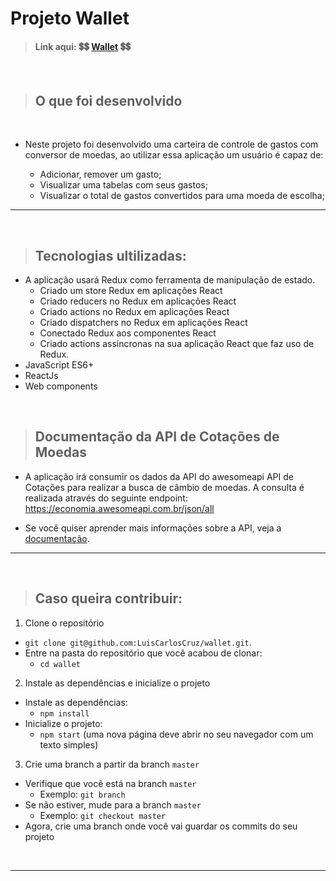 # Projeto Wallet
<!-- 
>   -->

> #### Link aqui:  💲💲 [Wallet](https://value-converter.netlify.app/) 💲💲

<br />

>## O que foi desenvolvido

<br />

- Neste projeto foi desenvolvido uma carteira de controle de gastos com conversor de moedas, ao utilizar essa aplicação um usuário é capaz de:

  - Adicionar, remover um gasto;
  - Visualizar uma tabelas com seus gastos;
  - Visualizar o total de gastos convertidos para uma moeda de escolha;

---

<br />

>## Tecnologias ultilizadas:

- A aplicação usará Redux como ferramenta de manipulação de estado.
  - Criado um store Redux em aplicações React
  - Criado reducers no Redux em aplicações React
  - Criado actions no Redux em aplicações React
  - Criado dispatchers no Redux em aplicações React
  - Conectado Redux aos componentes React
  - Criado actions assíncronas na sua aplicação React que faz uso de Redux.
- JavaScript ES6+
- ReactJs
- Web components

<br />

>## Documentação da API de Cotações de Moedas

* A aplicação irá consumir os dados da API do awesomeapi API de Cotações para realizar a busca de câmbio de moedas. A consulta é realizada através do seguinte endpoint: https://economia.awesomeapi.com.br/json/all

* Se você quiser aprender mais informações sobre a API, veja a [documentação](https://docs.awesomeapi.com.br/api-de-moedas).


---

<br />

>## Caso queira contribuir:

1. Clone o repositório
  * `git clone git@github.com:LuisCarlosCruz/wallet.git`.
  * Entre na pasta do repositório que você acabou de clonar:
    * `cd wallet`

2. Instale as dependências e inicialize o projeto
  * Instale as dependências:
    * `npm install`
  * Inicialize o projeto:
    * `npm start` (uma nova página deve abrir no seu navegador com um texto simples)

3. Crie uma branch a partir da branch `master`
  * Verifique que você está na branch `master`
    * Exemplo: `git branch`
  * Se não estiver, mude para a branch `master`
    * Exemplo: `git checkout master`
  * Agora, crie uma branch onde você vai guardar os commits do seu projeto

<br />

---